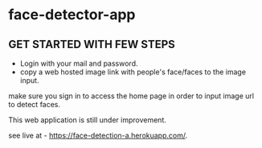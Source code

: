 # face-detector-app

## GET STARTED WITH FEW STEPS

- Login with your mail and password.
- copy a web hosted image link with people's face/faces to the image input.

make sure you sign in to access the home page in order to input image url to detect faces.

This web application is still under improvement.

see live at - https://face-detection-a.herokuapp.com/.
